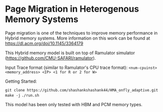 # Page Migration in Heterogenous Memory Systems

Page migration is one of the techniques to improve memory performance in Hybrid memory systems. More information on this work can be found at https://dl.acm.org/doi/10.1145/3364179

This Hybrid memory model is built on top of Ramulator simulator (https://github.com/CMU-SAFARI/ramulator).

Input Trace format (similar to Ramulator's CPU trace format):
`<num-cpuinst> <memory_address> <IP> <1 for R or 2 for W>`

Getting Started:

`git clone https://github.com/shashankshashank44/HMA_onfly_adaptive.git`
`make -j`
`./run.sh`

This model has been only tested with HBM and PCM memory types.
